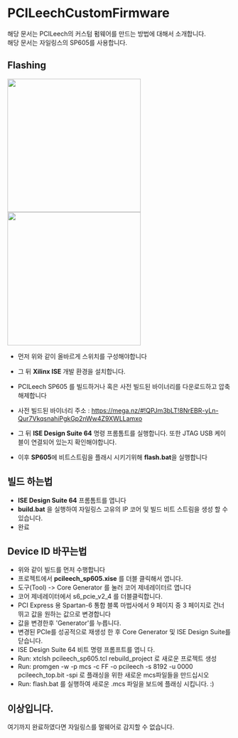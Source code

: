 # PCILeechCustomFirmware 
  해당 문서는 PCILeech의 커스텀 펌웨어를 만드는 방법에 대해서 소개합니다.  
  해당 문서는 자일링스의 SP605를 사용합니다.
  
## Flashing
<img src="https://gist.githubusercontent.com/ufrisk/c5ba7b360335a13bbac2515e5e7bb9d7/raw/d01be0e485fde5ba09d84be35ca2970038e18577/_gh_fpga_ft601.jpg" height="300"/><img src="https://gist.githubusercontent.com/ufrisk/c5ba7b360335a13bbac2515e5e7bb9d7/raw/d01be0e485fde5ba09d84be35ca2970038e18577/_gh_fpga_sp605.jpg" height="300"/>

- 먼저 위와 같이 올바르게 스위치를 구성해야합니다

- 그 뒤 **Xilinx ISE** 개발 환경을 설치합니다.  
- PCILeech SP605 를 빌드하거나 혹은 사전 빌드된 바이너리를 다운로드하고 압축 해제합니다

- 사전 빌드된 바이너리 주소 : https://mega.nz/#!QPJm3bLT!8NrEBR-yLn-Qur7VkqsnahiPgkGp2nWw4Z9XWLLamxo

- 그 뒤 **ISE Design Suite 64** 명령 프롬톰트를 실행합니다. 또한 JTAG USB 케이블이 연결되어 있는지 확인해야합니다. 
- 이후 **SP605**에 비트스트림을 플래시 시키기위해 **flash.bat**을 실행합니다

## 빌드 하는법
 - **ISE Design Suite 64** 프롬톰트를 엽니다
 - **build.bat** 을 실행하여 자일링스 고유의 IP 코어 및 빌드 비트 스트림을 생성 할 수 있습니다.
 - 완료
 
 
## Device ID 바꾸는법

 - 위와 같이 빌드를 먼저 수행합니다
 - 프로젝트에서 **pcileech_sp605.xise** 를 더블 클릭해서 엽니다.
 - 도구(Tool) -> Core Generator 를 눌러 코어 제네레이터르 엽니다
 - 코어 제네레이터에서 s6_pcie_v2_4 를 더블클릭합니다.
 - PCI Express 용 Spartan-6 통합 블록 마법사에서 9 페이지 중 3 페이지로 건너 뛰고 값을 원하는 값으로 변경합니다
 - 값을 변경한후 'Generator'를 누릅니다.
 - 변경된 PCIe를 성공적으로 재생성 한 후 Core Generator 및 ISE Design Suite를 닫습니다.
 - ISE Design Suite 64 비트 명령 프롬프트를 엽니 다.
 - Run: xtclsh pcileech_sp605.tcl rebuild_project      로 새로운 프로젝트 생성
 - Run: promgen -w -p mcs -c FF -o pcileech -s 8192 -u 0000 pcileech_top.bit -spi       로 플래싱을 위한 새로운 mcs파일들을 만드십시오
 - Run: flash.bat 를 실행하여 새로운 .mcs 파일을 보드에 플래싱 시킵니다. :)
 
 
## 이상입니다.

 여기까지 완료하였다면 자일링스를 멀웨어로 감지할 수 없습니다.
